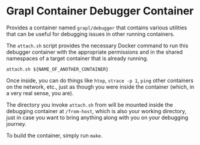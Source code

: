 # Grapl Container Debugger Container

Provides a container named `grapl/debugger` that contains various utilities that
can be useful for debugging issues in other running containers.

The `attach.sh` script provides the necessary Docker command to run this
debugger container with the appropriate permissions and in the shared namespaces
of a target container that is already running.

```
attach.sh ${NAME_OF_ANOTHER_CONTAINER}
```

Once inside, you can do things like `htop`, `strace -p 1`, `ping` other
containers on the network, etc., just as though you were inside the container
(which, in a very real sense, you are).

The directory you invoke `attach.sh` from will be mounted inside the debugging
container at `/from-host`, which is also your working directory, just in case
you want to bring anything along with you on your debugging journey.

To build the container, simply run `make`.
